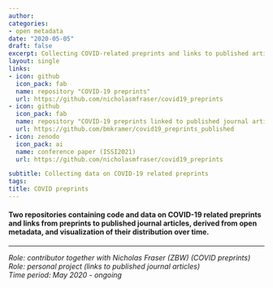 ```yaml
---
author: 
categories:
- open metadata
date: "2020-05-05"
draft: false
excerpt: Collecting COVID-related preprints and links to published articles from open metadata
layout: single
links:
- icon: github
  icon_pack: fab
  name: repository "COVID-19 preprints"
  url: https://github.com/nicholasmfraser/covid19_preprints
- icon: github
  icon_pack: fab
  name: repository "COVID-19 preprints linked to published journal articles"
  url: https://github.com/bmkramer/covid19_preprints_published
- icon: zenodo
  icon_pack: ai
  name: conference paper (ISSI2021)
  url: https://github.com/nicholasmfraser/covid19_preprints

subtitle: Collecting data on COVID-19 related preprints
tags:
title: COVID preprints
---
```



#### Two repositories containing code and data on COVID-19 related preprints and links from preprints to published journal articles, derived from open metadata, and visualization of  their distribution over time.


---

*Role: contributor together with Nicholas Fraser (ZBW) (COVID preprints)*  
*Role: personal project (links to published journal articles)*  
*Time period: May 2020 - ongoing*

